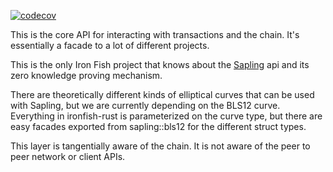 [![codecov](https://codecov.io/gh/iron-fish/ironfish/branch/master/graph/badge.svg?token=PCSVEVEW5V&flag=ironfish-rust)](https://codecov.io/gh/iron-fish/ironfish)

This is the core API for interacting with transactions and the chain. It's essentially a facade to a lot of different projects.

This is the only Iron Fish project that knows about the
[Sapling](https://github.com/zcash/librustzcash/tree/master/sapling-crypto)
api and its zero knowledge proving mechanism.

There are theoretically different kinds of elliptical curves that can be used with Sapling, but we are currently
depending on the BLS12 curve. Everything in ironfish-rust is parameterized on the curve type, but there
are easy facades exported from sapling::bls12 for the different struct types.

This layer is tangentially aware of the chain. It is not aware of the peer to peer network or client APIs.